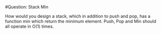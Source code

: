 #Question: Stack Min

How would you design a stack, which in addition to push and pop, has a function min which return the minimum element. Push, Pop and Min should all operate in O(1) times.
